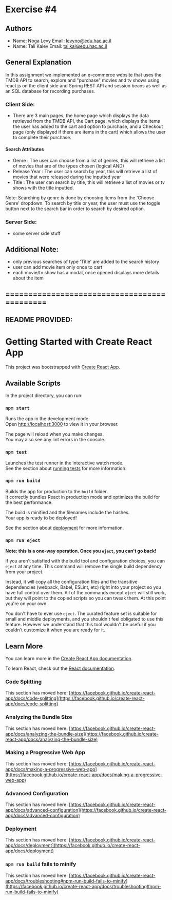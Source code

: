 # Exercise #4
## Authors
* Name: Noga Levy Email: levyno@edu.hac.ac.il
* Name: Tali Kalev Email: talikal@edu.hac.ac.il

## General Explanation
In this assignment we implemented an e-commerce website that uses the TMDB API to search, 
explore and "purchase" movies and tv shows using react js on the client side 
and Spring REST API and session beans as well as an SQL database for recording purchases.


### Client Side:
- There are 3 main pages, the home page which displays the data retrieved from the TMDB API,
the Cart page, which displays the items the user has added to the cart and option to purchase,
and a Checkout page (only displayed if there are items in the cart) which allows the user to complete 
their purchase.

#### Search Attributes
- Genre : The user can choose from a list of genres, this will retrieve a list of movies that
are of the types chosen (logical AND)
- Release Year : The user can search by year, this will retrieve a list of movies that were released
during the inputted year
- Title : The user can search by title, this will retrieve a list of movies or tv shows with the title 
inputted.

Note: Searching by genre is done by choosing items from the 'Choose Genre' dropdown. To search by title 
or year, the user must use the toggle button next to the search bar in order to search by desired option.


### Server Side:
- some server side stuff

## Additional Note:
- only previous searches of type 'Title' are added to the search history
- user can add movie item only once to cart
- each movie/tv show has a modal, once opened displays more details about the item

## ============================================

## README PROVIDED:

# Getting Started with Create React App

This project was bootstrapped with [Create React App](https://github.com/facebook/create-react-app).

## Available Scripts

In the project directory, you can run:

### `npm start`

Runs the app in the development mode.\
Open [http://localhost:3000](http://localhost:3000) to view it in your browser.

The page will reload when you make changes.\
You may also see any lint errors in the console.

### `npm test`

Launches the test runner in the interactive watch mode.\
See the section about [running tests](https://facebook.github.io/create-react-app/docs/running-tests) for more information.

### `npm run build`

Builds the app for production to the `build` folder.\
It correctly bundles React in production mode and optimizes the build for the best performance.

The build is minified and the filenames include the hashes.\
Your app is ready to be deployed!

See the section about [deployment](https://facebook.github.io/create-react-app/docs/deployment) for more information.

### `npm run eject`

**Note: this is a one-way operation. Once you `eject`, you can't go back!**

If you aren't satisfied with the build tool and configuration choices, you can `eject` at any time. This command will remove the single build dependency from your project.

Instead, it will copy all the configuration files and the transitive dependencies (webpack, Babel, ESLint, etc) right into your project so you have full control over them. All of the commands except `eject` will still work, but they will point to the copied scripts so you can tweak them. At this point you're on your own.

You don't have to ever use `eject`. The curated feature set is suitable for small and middle deployments, and you shouldn't feel obligated to use this feature. However we understand that this tool wouldn't be useful if you couldn't customize it when you are ready for it.

## Learn More

You can learn more in the [Create React App documentation](https://facebook.github.io/create-react-app/docs/getting-started).

To learn React, check out the [React documentation](https://reactjs.org/).

### Code Splitting

This section has moved here: [https://facebook.github.io/create-react-app/docs/code-splitting](https://facebook.github.io/create-react-app/docs/code-splitting)

### Analyzing the Bundle Size

This section has moved here: [https://facebook.github.io/create-react-app/docs/analyzing-the-bundle-size](https://facebook.github.io/create-react-app/docs/analyzing-the-bundle-size)

### Making a Progressive Web App

This section has moved here: [https://facebook.github.io/create-react-app/docs/making-a-progressive-web-app](https://facebook.github.io/create-react-app/docs/making-a-progressive-web-app)

### Advanced Configuration

This section has moved here: [https://facebook.github.io/create-react-app/docs/advanced-configuration](https://facebook.github.io/create-react-app/docs/advanced-configuration)

### Deployment

This section has moved here: [https://facebook.github.io/create-react-app/docs/deployment](https://facebook.github.io/create-react-app/docs/deployment)

### `npm run build` fails to minify

This section has moved here: [https://facebook.github.io/create-react-app/docs/troubleshooting#npm-run-build-fails-to-minify](https://facebook.github.io/create-react-app/docs/troubleshooting#npm-run-build-fails-to-minify)
